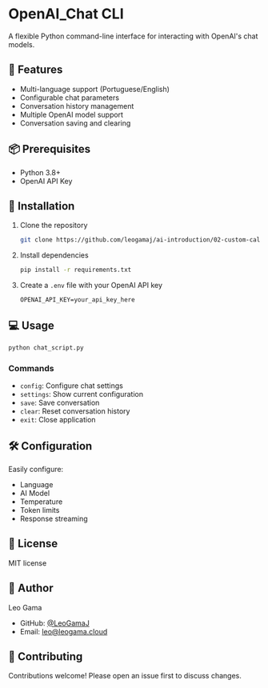 # OpenAI_Chat CLI

A flexible Python command-line interface for interacting with OpenAI's chat models.

## 🚀 Features

- Multi-language support (Portuguese/English)
- Configurable chat parameters
- Conversation history management
- Multiple OpenAI model support
- Conversation saving and clearing

## 📦 Prerequisites

- Python 3.8+
- OpenAI API Key

## 🔧 Installation

1. Clone the repository
   ```bash
   git clone https://github.com/leogamaj/ai-introduction/02-custom-call/openai_chat.git
   ```

2. Install dependencies
   ```bash
   pip install -r requirements.txt
   ```

3. Create a `.env` file with your OpenAI API key
   ```
   OPENAI_API_KEY=your_api_key_here
   ```

## 💻 Usage

```bash
python chat_script.py
```

### Commands
- `config`: Configure chat settings
- `settings`: Show current configuration
- `save`: Save conversation
- `clear`: Reset conversation history
- `exit`: Close application

## 🛠️ Configuration

Easily configure:
- Language
- AI Model
- Temperature
- Token limits
- Response streaming

## 📜 License
MIT license


## 👤 Author

Leo Gama
- GitHub: [@LeoGamaJ](https://github.com/LeoGamaJ)
- Email: leo@leogama.cloud


## 🤝 Contributing

Contributions welcome! Please open an issue first to discuss changes.
